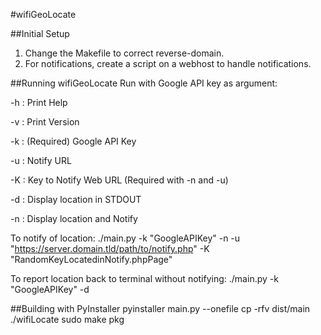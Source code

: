 #wifiGeoLocate

##Initial Setup
1)  Change the Makefile to correct reverse-domain.
2)  For notifications, create a script on a webhost to handle notifications.

##Running wifiGeoLocate
Run with Google API key as argument:

  -h : Print Help

  -v : Print Version

  -k : (Required) Google API Key

  -u : Notify URL

  -K : Key to Notify Web URL (Required with -n and -u)

  -d : Display location in STDOUT

  -n : Display location and Notify

To notify of location:
./main.py -k "GoogleAPIKey" -n -u "https://server.domain.tld/path/to/notify.php" -K "RandomKeyLocatedinNotify.phpPage"

To report location back to terminal without notifying:
./main.py -k "GoogleAPIKey" -d


##Building with PyInstaller
pyinstaller main.py --onefile
cp -rfv dist/main ./wifiLocate
sudo make pkg
